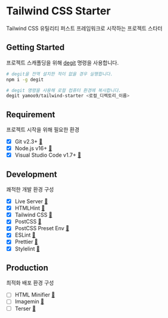 # Tailwind CSS Starter

Tailwind CSS 유틸리티 퍼스트 프레임워크로 시작하는 프로젝트 스타터

## Getting Started

프로젝트 스캐폴딩을 위해 [degit](https://github.com/Rich-Harris/degit) 명령을 사용합니다.

```sh
# degit을 전역 설치한 적이 없을 경우 실행합니다.
npm i -g degit

# degit 명령을 사용해 로컬 컴퓨터 환경에 복사합니다.
degit yamoo9/tailwind-starter <로컬_디렉토리_이름>
```

## Requirement

프로젝트 시작을 위해 필요한 환경

- [x] Git v2.3+ [🔗](https://git-scm.com)
- [x] Node.js v16+ [🔗](https://nodejs.dev)
- [x] Visual Studio Code v1.7+ [🔗](https://code.visualstudio.com/)

## Development

쾌적한 개발 환경 구성

- [x] Live Server [🔗](https://www.npmjs.com/package/live-server)
- [x] HTMLHint [🔗](https://www.npmjs.com/package/htmlhint)
- [x] Tailwind CSS [🔗](https://www.npmjs.com/package/tailwindcss)
- [x] PostCSS [🔗](https://www.npmjs.com/package/postcss)
- [x] PostCSS Preset Env [🔗](https://www.npmjs.com/package/postcss-preset-env)
- [x] ESLint [🔗](https://www.npmjs.com/package/eslint)
- [x] Prettier [🔗](https://www.npmjs.com/package/prettier)
- [x] Stylelint [🔗](https://www.npmjs.com/package/stylelint)

## Production

최적화 배포 환경 구성

- [ ] HTML Minifier [🔗](https://www.npmjs.com/package/html-minifier-terser)
- [ ] Imagemin [🔗](https://www.npmjs.com/package/imagemin-cli)
- [ ] Terser [🔗](https://www.npmjs.com/package/terser)
